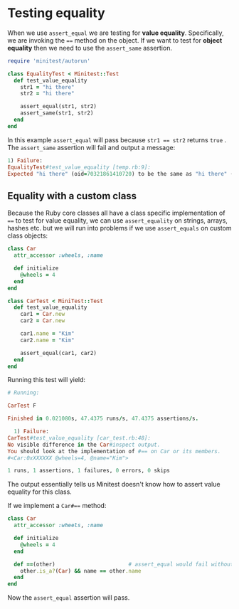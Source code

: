 # Testing equality

When we use `assert_equal` we are testing for **value equality**. Specifically, we are invoking the `==` method on the object. If we want to test for **object equality** then we need to use the `assert_same` assertion.

```ruby
require 'minitest/autorun'

class EqualityTest < Minitest::Test
  def test_value_equality
    str1 = "hi there"
    str2 = "hi there"

    assert_equal(str1, str2)
    assert_same(str1, str2)
  end
end
```

In this example `assert_equal` will pass because `str1 == str2` returns `true` . The `assert_same` assertion will fail and output a message:

```ruby
1) Failure:
EqualityTest#test_value_equality [temp.rb:9]:
Expected "hi there" (oid=70321861410720) to be the same as "hi there" (oid=70321861410740).
```

## Equality with a custom class

Because the Ruby core classes all have a class specific implementation of `==` to test for value equality, we can use `assert_equality` on strings, arrays, hashes etc. but we will run into problems if we use `assert_equals` on custom class objects:

```ruby
class Car
  attr_accessor :wheels, :name

  def initialize
    @wheels = 4
  end
end

class CarTest < MiniTest::Test
  def test_value_equality
    car1 = Car.new
    car2 = Car.new

    car1.name = "Kim"
    car2.name = "Kim"

    assert_equal(car1, car2)
  end
end
```

Running this test will yield:

```ruby
# Running:

CarTest F

Finished in 0.021080s, 47.4375 runs/s, 47.4375 assertions/s.

  1) Failure:
CarTest#test_value_equality [car_test.rb:48]:
No visible difference in the Car#inspect output.
You should look at the implementation of #== on Car or its members.
#<Car:0xXXXXXX @wheels=4, @name="Kim">

1 runs, 1 assertions, 1 failures, 0 errors, 0 skips
```

The output essentially tells us Minitest doesn't know how to assert value equality for this class.

If we implement a `Car#==` method:

```ruby
class Car
  attr_accessor :wheels, :name

  def initialize
    @wheels = 4
  end

  def ==(other)                       # assert_equal would fail without this method
    other.is_a?(Car) && name == other.name
  end
end
```

Now the `assert_equal` assertion will pass.